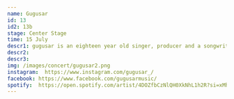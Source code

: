 ```yaml
---
name: Gugusar
id: 13
id2: 13b
stage: Center Stage
time: 15 July
descr1: gugusar is an eighteen year old singer, producer and a songwriter from Reykjavík, Iceland. She started producing her own music only at fourteen years old and has been doing since.
descr2:
descr3:
img: /images/concert/gugusar2.png
instagram:  https://www.instagram.com/gugusar_/
facebook: https://www.facebook.com/gugusarmusic/
spotify:  https://open.spotify.com/artist/4DOZfbCzNlQH0XkNhL1h2R?si=xMh959mzQASe7JAfPdARng
---
```

